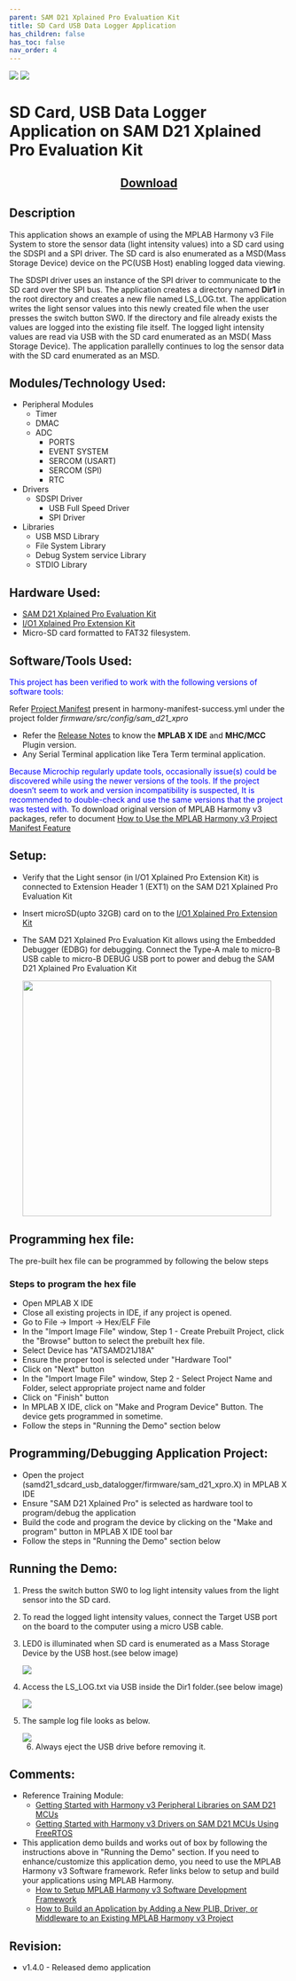 ```yaml
---
parent: SAM D21 Xplained Pro Evaluation Kit
title: SD Card USB Data Logger Application
has_children: false
has_toc: false
nav_order: 4
---
```


<img src = "images/microchip_logo.png">
<img src = "images/microchip_mplab_harmony_logo_small.png">

# SD Card, USB Data Logger Application on SAM D21 Xplained Pro Evaluation Kit

<h2 align="center"> <a href="https://github.com/Microchip-MPLAB-Harmony/reference_apps/releases/latest/download/samd21_sdcard_usb_datalogger.zip" > Download </a> </h2>

## Description

This application shows an example of using the MPLAB Harmony v3 File System to store the sensor data (light intensity values) into a SD card using the SDSPI and a SPI driver. The SD card is also enumerated as a MSD(Mass Storage Device) device on the PC(USB Host) enabling logged data viewing.

The SDSPI driver uses an instance of the SPI driver to communicate to the SD card over the SPI bus. The application creates a directory named **Dir1** in the root directory and creates a new file named LS_LOG.txt. The application writes the light sensor values into this newly created file when the user presses the switch button SW0. If the directory and file already exists the values are logged into the existing file itself. The logged light intensity values are read via USB with the SD card enumerated as an MSD( Mass Storage Device). The application parallelly continues to log the sensor data with the SD card enumerated as an MSD.

## Modules/Technology Used:

- Peripheral Modules  
  - Timer
  - DMAC
  - ADC
    - PORTS
    - EVENT SYSTEM
    - SERCOM (USART)
    - SERCOM (SPI)
    - RTC
- Drivers
  - SDSPI Driver
    - USB Full Speed Driver
    - SPI Driver
- Libraries  
  - USB MSD Library
  - File System Library
  - Debug System service Library
  - STDIO Library

## Hardware Used:

- [SAM D21 Xplained Pro Evaluation Kit](https://www.microchip.com/developmenttools/ProductDetails/atsamd21-xpro)
- [I/O1 Xplained Pro Extension Kit](https://www.microchip.com/Developmenttools/ProductDetails/ATIO1-XPRO)
- Micro-SD card formatted to FAT32 filesystem.

## Software/Tools Used:

<span style="color:blue"> This project has been verified to work with the following versions of software tools:</span>  

Refer [Project Manifest](./firmware/src/config/sam_d21_xpro/harmony-manifest-success.yml) present in harmony-manifest-success.yml under the project folder *firmware/src/config/sam_d21_xpro*  

- Refer the [Release Notes](../../../release_notes.md#development-tools) to know the **MPLAB X IDE** and **MHC/MCC** Plugin version.  
- Any Serial Terminal application like Tera Term terminal application.

<span style="color:blue"> Because Microchip regularly update tools, occasionally issue(s) could be discovered while using the newer versions of the tools. If the project doesn’t seem to work and version incompatibility is suspected, It is recommended to double-check and use the same versions that the project was tested with. </span> To download original version of MPLAB Harmony v3 packages, refer to document [How to Use the MPLAB Harmony v3 Project Manifest Feature](https://microchip.com/DS90003305)

## Setup:

- Verify that the Light sensor (in I/O1 Xplained Pro Extension Kit) is connected to Extension Header 1 (EXT1) on the SAM D21 Xplained Pro Evaluation Kit        

- Insert microSD(upto 32GB) card on to the [I/O1 Xplained Pro Extension Kit](https://www.microchip.com/developmenttools/ProductDetails/ATIO1-XPRO)  

- The SAM D21 Xplained Pro Evaluation Kit allows using the Embedded Debugger (EDBG) for debugging. Connect the Type-A male to micro-B USB cable to micro-B DEBUG USB port to power and debug the SAM D21 Xplained Pro Evaluation Kit
  
  <img title="" src="images/boardsetup.jpeg" alt="" width="449" height="425" align="middle">

## Programming hex file:

The pre-built hex file can be programmed by following the below steps

### Steps to program the hex file

- Open MPLAB X IDE
- Close all existing projects in IDE, if any project is opened.
- Go to File -> Import -> Hex/ELF File
- In the "Import Image File" window, Step 1 - Create Prebuilt Project, click the "Browse" button to select the prebuilt hex file.
- Select Device has "ATSAMD21J18A"
- Ensure the proper tool is selected under "Hardware Tool"
- Click on "Next" button
- In the "Import Image File" window, Step 2 - Select Project Name and Folder, select appropriate project name and folder
- Click on "Finish" button
- In MPLAB X IDE, click on "Make and Program Device" Button. The device gets programmed in sometime.
- Follow the steps in "Running the Demo" section below

## Programming/Debugging Application Project:

- Open the project (samd21_sdcard_usb_datalogger/firmware/sam_d21_xpro.X) in MPLAB X IDE
- Ensure "SAM D21 Xplained Pro" is selected as hardware tool to program/debug the application
- Build the code and program the device by clicking on the "Make and program" button in MPLAB X IDE tool bar
- Follow the steps in "Running the Demo" section below

## Running the Demo:

1. Press the switch button SW0 to log light intensity values from the light sensor into the SD card.

2. To read the logged light intensity values, connect the Target USB port on the board to the computer using a micro USB cable.

3. LED0 is illuminated when SD card is enumerated as a Mass Storage Device by the USB host.(see below image)
   
   <img src = "images/sdcardenumerated.jpeg">

4. Access the LS_LOG.txt via USB inside the Dir1 folder.(see below image)
   
   <img src = "images/logfile.jpeg">

5. The sample log file looks as below.
   
   <img src = "images/samplelogged data.jpeg">
   
   6. Always eject the USB drive before removing it.

## Comments:

- Reference Training Module:
  - [Getting Started with Harmony v3 Peripheral Libraries on SAM D21 MCUs](https://microchipdeveloper.com/harmony3:samd21-getting-started-training-module)
  - [Getting Started with Harmony v3 Drivers on SAM D21 MCUs Using FreeRTOS](https://microchipdeveloper.com/harmony3:samd21-getting-started-tm-drivers-freertos)  
- This application demo builds and works out of box by following the instructions above in "Running the Demo" section. If you need to enhance/customize this application demo, you need to use the MPLAB Harmony v3 Software framework. Refer links below to setup and build your applications using MPLAB Harmony.
  - [How to Setup MPLAB Harmony v3 Software Development Framework](https://www.microchip.com/mymicrochip/filehandler.aspx?ddocname=en1000821)
  - [How to Build an Application by Adding a New PLIB, Driver, or Middleware to an Existing MPLAB Harmony v3 Project](http://ww1.microchip.com/downloads/en/DeviceDoc/How_to_Build_Application_Adding_PLIB_%20Driver_or_Middleware%20_to_MPLAB_Harmony_v3Project_DS90003253A.pdf)  

## Revision:

- v1.4.0 - Released demo application
